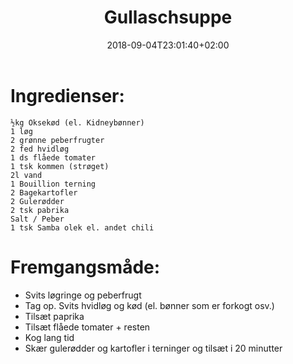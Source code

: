 ﻿---
title: "Gullaschsuppe"
date: 2018-09-04T23:01:40+02:00
draft: true
---
# Ingredienser:


	½kg Oksekød (el. Kidneybønner)
	1 løg
	2 grønne peberfrugter
	2 fed hvidløg
	1 ds flåede tomater
	1 tsk kommen (strøget)
	2l vand
	1 Bouillion terning
	2 Bagekartofler
	2 Gulerødder
	2 tsk pabrika
	Salt / Peber
	1 tsk Samba olek el. andet chili

# Fremgangsmåde:

* Svits løgringe og peberfrugt
* Tag op. Svits hvidløg og kød (el. bønner som er forkogt osv.)
* Tilsæt paprika
* Tilsæt flåede tomater + resten
* Kog lang tid
* Skær gulerødder og kartofler i terninger og tilsæt i 20 minutter
